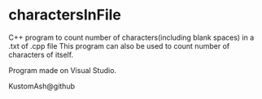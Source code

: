 # charactersInFile
 C++ program to count number of characters(including blank spaces) in a .txt of .cpp file
 This program can also be used to count number of characters of itself.
 
Program made on Visual Studio.

KustomAsh@github
